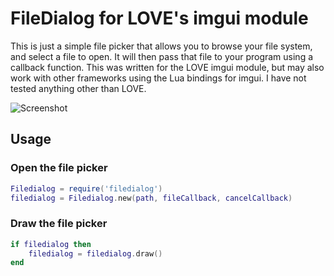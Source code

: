 # FileDialog for LOVE's imgui module
This is just a simple file picker that allows you to browse your file system, and select a file to open. It will then pass that file to your program using a callback function. This was written for the LOVE imgui module, but may also work with other frameworks using the Lua bindings for imgui. I have not tested anything other than LOVE.

![Screenshot](https://i.imgur.com/CtOerfS.png)

## Usage
### Open the file picker
```lua
Filedialog = require('filedialog')
filedialog = Filedialog.new(path, fileCallback, cancelCallback)
```

### Draw the file picker
```lua
if filedialog then
	filedialog = filedialog.draw()
end
```

